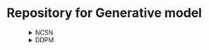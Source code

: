 # Repository for Generative model

<details>
<summary style="margin-left: 50px;">NCSN</summary>
<div style="margin-left: 25px;">

|Date                            |Model                           |Link                            |paper                            |
|--------------------------------|:------------------------------:|:------------------------------:|:------------------------------:|
|2023-07-24(Toy example구현)     |Noise Conditional Score Networks|<a href="./Generative/NCSN/">NCSN</a>    |[Generative Modeling by Estimating Gradients of the Data Distribution]([https://arxiv.org/abs/1706.03762](https://arxiv.org/abs/1907.05600)https://arxiv.org/abs/1907.05600)|
 
</div>
</details>


<details>
<summary style="margin-left: 50px;">DDPM</summary>
<div style="margin-left: 25px;">
  
|Date                               |Model                           |Link                            |paper                            |
|-----------------------------------|:------------------------------:|:------------------------------:|:------------------------------:|
|---- (예정) |DDPM                     |<a href="./Generative/DDPM">DDPM</a>    |[Denoising Diffusion Probabilistic Models](https://arxiv.org/abs/2006.11239)|  
</div>
</details>
